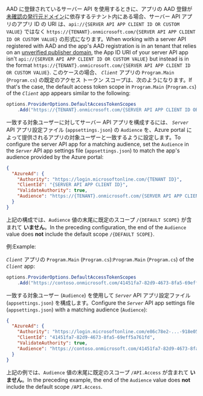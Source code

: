 <span data-ttu-id="095d0-101">AAD に登録されているサーバー API を使用するときに、アプリの AAD 登録が[未確認の発行元ドメイン](/azure/active-directory/develop/howto-configure-publisher-domain)に依存するテナント内にある場合、サーバー API アプリのアプリ ID の URI は、`api://{SERVER API APP CLIENT ID OR CUSTOM VALUE}` ではなく `https://{TENANT}.onmicrosoft.com/{SERVER API APP CLIENT ID OR CUSTOM VALUE}` の形式になります。</span><span class="sxs-lookup"><span data-stu-id="095d0-101">When working with a server API registered with AAD and the app's AAD registration is in an tenant that relies on an [unverified publisher domain](/azure/active-directory/develop/howto-configure-publisher-domain), the App ID URI of your server API app isn't `api://{SERVER API APP CLIENT ID OR CUSTOM VALUE}` but instead is in the format `https://{TENANT}.onmicrosoft.com/{SERVER API APP CLIENT ID OR CUSTOM VALUE}`.</span></span> <span data-ttu-id="095d0-102">このケースの場合、 *`Client`* アプリの `Program.Main` (`Program.cs`) の既定のアクセス トークン スコープは、次のようになります。</span><span class="sxs-lookup"><span data-stu-id="095d0-102">If that's the case, the default access token scope in `Program.Main` (`Program.cs`) of the *`Client`* app appears similar to the following:</span></span>

```csharp
options.ProviderOptions.DefaultAccessTokenScopes
    .Add("https://{TENANT}.onmicrosoft.com/{SERVER API APP CLIENT ID OR CUSTOM VALUE}/{DEFAULT SCOPE}");
```

<span data-ttu-id="095d0-103">一致する対象ユーザーに対してサーバー API アプリを構成するには、 *`Server`* API アプリ設定ファイル (`appsettings.json`) の `Audience` を、Azure portal によって提供されるアプリの対象ユーザーと一致するように設定します。</span><span class="sxs-lookup"><span data-stu-id="095d0-103">To configure the server API app for a matching audience, set the `Audience` in the *`Server`* API app settings file (`appsettings.json`) to match the app's audience provided by the Azure portal:</span></span>

```json
{
  "AzureAd": {
    "Authority": "https://login.microsoftonline.com/{TENANT ID}",
    "ClientId": "{SERVER API APP CLIENT ID}",
    "ValidateAuthority": true,
    "Audience": "https://{TENANT}.onmicrosoft.com/{SERVER API APP CLIENT ID OR CUSTOM VALUE}"
  }
}
```

<span data-ttu-id="095d0-104">上記の構成では、`Audience` 値の末尾に既定のスコープ `/{DEFAULT SCOPE}` が含まれて **いません**。</span><span class="sxs-lookup"><span data-stu-id="095d0-104">In the preceding configuration, the end of the `Audience` value does **not** include the default scope `/{DEFAULT SCOPE}`.</span></span>

<span data-ttu-id="095d0-105">例:</span><span class="sxs-lookup"><span data-stu-id="095d0-105">Example:</span></span>

<span data-ttu-id="095d0-106">*`Client`* アプリの `Program.Main` (`Program.cs`):</span><span class="sxs-lookup"><span data-stu-id="095d0-106">`Program.Main` (`Program.cs`) of the *`Client`* app:</span></span>

```csharp
options.ProviderOptions.DefaultAccessTokenScopes
    .Add("https://contoso.onmicrosoft.com/41451fa7-82d9-4673-8fa5-69eff5a761fd/API.Access");
```

<span data-ttu-id="095d0-107">一致する対象ユーザー (`Audience`) を使用して *`Server`* API アプリ設定ファイル (`appsettings.json`) を構成します。</span><span class="sxs-lookup"><span data-stu-id="095d0-107">Configure the *`Server`* API app settings file (`appsettings.json`) with a matching audience (`Audience`):</span></span>

```json
{
  "AzureAd": {
    "Authority": "https://login.microsoftonline.com/e86c78e2-...-918e0565a45e",
    "ClientId": "41451fa7-82d9-4673-8fa5-69eff5a761fd",
    "ValidateAuthority": true,
    "Audience": "https://contoso.onmicrosoft.com/41451fa7-82d9-4673-8fa5-69eff5a761fd"
  }
}
```

<span data-ttu-id="095d0-108">上記の例では、`Audience` 値の末尾に既定のスコープ `/API.Access` が含まれて **いません**。</span><span class="sxs-lookup"><span data-stu-id="095d0-108">In the preceding example, the end of the `Audience` value does **not** include the default scope `/API.Access`.</span></span>
